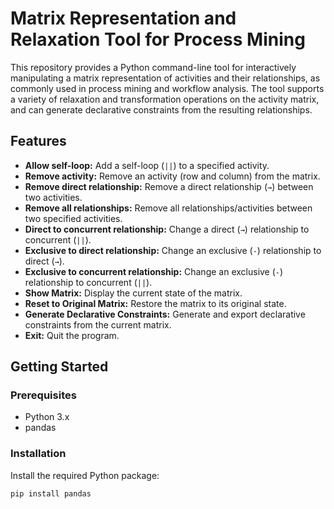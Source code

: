 # Matrix Representation and Relaxation Tool for Process Mining

This repository provides a Python command-line tool for interactively manipulating a matrix representation of activities and their relationships, as commonly used in process mining and workflow analysis. The tool supports a variety of relaxation and transformation operations on the activity matrix, and can generate declarative constraints from the resulting relationships.

## Features

- **Allow self-loop:** Add a self-loop (`||`) to a specified activity.
- **Remove activity:** Remove an activity (row and column) from the matrix.
- **Remove direct relationship:** Remove a direct relationship (`→`) between two activities.
- **Remove all relationships:** Remove all relationships/activities between two specified activities.
- **Direct to concurrent relationship:** Change a direct (`→`) relationship to concurrent (`||`).
- **Exclusive to direct relationship:** Change an exclusive (`-`) relationship to direct (`→`).
- **Exclusive to concurrent relationship:** Change an exclusive (`-`) relationship to concurrent (`||`).
- **Show Matrix:** Display the current state of the matrix.
- **Reset to Original Matrix:** Restore the matrix to its original state.
- **Generate Declarative Constraints:** Generate and export declarative constraints from the current matrix.
- **Exit:** Quit the program.

## Getting Started

### Prerequisites

- Python 3.x
- pandas

### Installation

Install the required Python package:

```bash
pip install pandas
```
